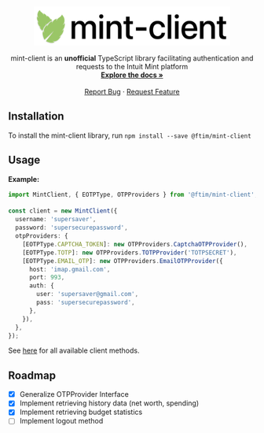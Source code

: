 <br />

<div align="center">
  <a href="https://github.com/fuchstim/mint-client">
    <img src="https://raw.githubusercontent.com/fuchstim/mint-client/main/images/logotype.png" alt="Logo" width="400" height="80">
  </a>

  <p align="center">
    mint-client is an <b>unofficial</b> TypeScript library facilitating authentication and requests to the Intuit Mint platform
    <br />
    <a href="https://fuchstim.github.io/mint-client/classes/MintClient.html" target="_blank"><strong>Explore the docs »</strong></a>
    <br />
    <br />
    <a href="https://github.com/fuchstim/mint-client/issues">Report Bug</a>
    ·
    <a href="https://github.com/fuchstim/mint-client/issues">Request Feature</a>
  </p>
</div>

## Installation

To install the mint-client library, run `npm install --save @ftim/mint-client`

## Usage

**Example:**

```typescript
import MintClient, { EOTPType, OTPProviders } from '@ftim/mint-client';

const client = new MintClient({
  username: 'supersaver',
  password: 'supersecurepassword',
  otpProviders: {
    [EOTPType.CAPTCHA_TOKEN]: new OTPProviders.CaptchaOTPProvider(),
    [EOTPType.TOTP]: new OTPProviders.TOTPProvider('TOTPSECRET'),
    [EOTPType.EMAIL_OTP]: new OTPProviders.EmailOTPProvider({
      host: 'imap.gmail.com',
      port: 993,
      auth: {
        user: 'supersaver@gmail.com',
        pass: 'supersecurepassword',
      },
    }),
  },
});
```

See [here](https://fuchstim.github.io/mint-client/classes/MintClient.html) for all available client methods.

## Roadmap

- [x] Generalize OTPProvider Interface
- [x] Implement retrieving history data (net worth, spending)
- [x] Implement retrieving budget statistics
- [ ] Implement logout method
